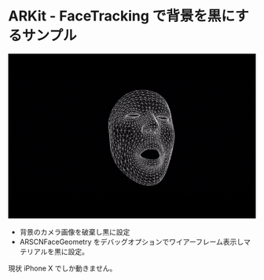 # ARKit - FaceTracking で背景を黒にするサンプル

![Face](img-face.gif "Face")

- 背景のカメラ画像を破棄し黒に設定
- ARSCNFaceGeometry をデバッグオプションでワイアーフレーム表示しマテリアルを黒に設定。

現状 iPhone X でしか動きません。
